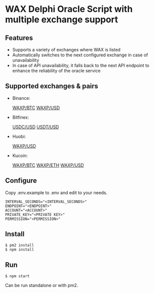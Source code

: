 # WAX Delphi Oracle Script with multiple exchange support

## Features
- Supports a variety of exchanges where WAX is listed
- Automatically switches to the next configured exchange in case of unavailability
- In case of API unavailability, it falls back to the next API endpoint to enhance the reliability of the oracle service

## Supported exchanges & pairs

- Binance: 

    [WAXP/BTC](https://api.binance.com/api/v3/ticker/price?symbol=WAXPBTC)
    [WAXP/USD](https://api.binance.com/api/v3/ticker/price?symbol=WAXPUSDT)  

- Bitfinex:

    [USDC/USD](https://api.bitfinex.com/v1/pubticker/UDCUSD)
    [USDT/USD](https://api.bitfinex.com/v1/pubticker/USTUSD)

- Huobi:

    [WAXP/USD](https://api.huobi.pro/market/trade?symbol=waxpusdt)

- Kucoin:

    [WAXP/BTC](https://api.kucoin.com/api/v1/market/orderbook/level1?symbol=WAX-BTC)
    [WAXP/ETH](https://api.kucoin.com/api/v1/market/orderbook/level1?symbol=WAX-ETH)
    [WAXP/USD](https://api.kucoin.com/api/v1/market/orderbook/level1?symbol=WAX-USDT)

## Configure

Copy .env.example to .env and edit to your needs.

```
INTERVAL_SECONDS="<INTERVAL_SECONDS>"
ENDPOINT="<ENDPOINT>"
ACCOUNT="<ACCOUNT>"
PRIVATE_KEY="<PRIVATE KEY>"
PERMISSION="<PERMISSION>"
```

## Install

```
$ pm2 install
$ npm install
```

## Run
```
$ npm start
```
Can be run standalone or with pm2.
